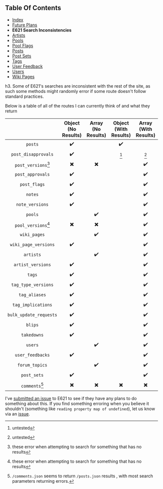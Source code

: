 ## Table Of Contents
- [Index](README.md)
- [Future Plans](FuturePlans.md)
- **E621 Search Inconsistencies**
- [Artists](Artists.md)
- [Pools](Pools.md)
- [Pool Flags](PoolFlags.md)
- [Posts](Posts.md)
- [Post Sets](PostSets.md)
- [Tags](Tags.md)
- [User Feedback](UserFeedback.md)
- [Users](Users.md)
- [Wiki Pages](WikiPages.md)

h3. Some of E621's searches are inconsistent with the rest of the site, as such some methods might randomly error if some route doesn't follow standard practices.

Below is a table of all of the routes I can currently think of and what they return

|                        | Object (No Results) | Array (No Results) | Object (With Results) | Array (With Results) |
|:----------------------:|:-------------------:|:------------------:|:---------------------:|:--------------------:|
|         `posts`        |          ✔️          |                    |           ✔️           |                      |
|   `post_disapprovals`  |          ✔️          |                    |          [^1]         |         [^1]         |
|   `post_versions`[^2]  |          ✖️          |          ✖️         |                       |           ✔️          |
|    `post_approvals`    |          ✔️          |                    |                       |           ✔️          |
|      `post_flags`      |          ✔️          |                    |                       |           ✔️          |
|         `notes`        |          ✔️          |                    |                       |           ✔️          |
|     `note_versions`    |          ✔️          |                    |                       |           ✔️          |
|         `pools`        |                     |          ✔️         |                       |           ✔️          |
|   `pool_versions`[^2]  |          ✖️          |          ✖️         |                       |           ✔️          |
|      `wiki_pages`      |                     |          ✔️         |                       |           ✔️          |
|  `wiki_page_versions`  |          ✔️          |                    |                       |           ✔️          |
|        `artists`       |                     |          ✔️         |                       |           ✔️          |
|    `artist_versions`   |          ✔️          |                    |                       |           ✔️          |
|         `tags`         |          ✔️          |                    |                       |           ✔️          |
|   `tag_type_versions`  |          ✔️          |                    |                       |           ✔️          |
|      `tag_aliases`     |          ✔️          |                    |                       |           ✔️          |
|   `tag_implications`   |          ✔️          |                    |                       |           ✔️          |
| `bulk_update_requests` |          ✔️          |                    |                       |           ✔️          |
|         `blips`        |          ✔️          |                    |                       |           ✔️          |
|       `takedowns`      |          ✔️          |                    |                       |           ✔️          |
|         `users`        |                     |          ✔️         |                       |           ✔️          |
|    `user_feedbacks`    |          ✔️          |                    |                       |           ✔️          |
|     `forum_topics`     |                     |          ✔️         |                       |           ✔️          |
|       `post_sets`      |          ✔️          |                    |                       |           ✔️          |
|     `comments`[^3]     |          ✖️          |          ✖️         |           ✖️           |           ✖️          |

[^1]: untested
[^2]: these error when attempting to search for something that has no results
[^3]: `/comments.json` seems to return `/posts.json` results , with most search parameters returning errors.


I've [submitted an issue](https://github.com/zwagoth/e621ng/issues/359) to E621 to see if they have any plans to do something about this. If you find something erroring when you believe it shouldn't (something like `reading property map of undefined`), let us know via an [issue](https://github.com/DonovanDMC/E621/issues/new). 
